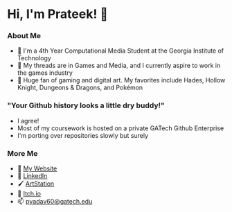# Hi, I'm Prateek! 🐧

### **About Me**
- 🐝 I'm a 4th Year Computational Media Student at the Georgia Institute of Technology
- 🌱 My threads are in Games and Media, and I currently aspire to work in the games industry
- 💖 Huge fan of gaming and digital art. My favorites include Hades, Hollow Knight, Dungeons & Dragons, and Pokémon

### **"Your Github history looks a little dry buddy!"**
- I agree!
- Most of my coursework is hosted on a private GATech Github Enterprise
- I'm porting over repositories slowly but surely

### **More Me**
- 🧩 <a href="https://teekydv.ju.mp/">My Website</a>
- 💼 <a href="https://www.linkedin.com/in/prateek-yadav-352a211b0/">LinkedIn</a>
- 🖌️ <a href="https://www.artstation.com/prateekyadav/">ArtStation</a>
- 👾 <a href="https://pyadav60.itch.io/">Itch.io</a>
- 📫 pyadav60@gatech.edu
